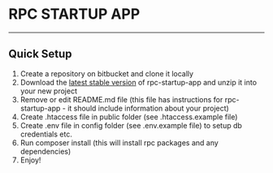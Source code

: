 # RPC STARTUP APP #
-------------------

## Quick Setup ##
1. Create a repository on bitbucket and clone it locally
1. Download the [latest stable version](https://bitbucket.org/Three29media/rpc-startup-app/downloads/?tab=tags) of rpc-startup-app and unzip it into your new project
1. Remove or edit README.md file (this file has instructions for rpc-startup-app - it should include information about your project)
1. Create .htaccess file in public folder (see .htaccess.example file)
1. Create .env file in config folder (see .env.example file) to setup db credentials etc.
1. Run composer install (this will install rpc packages and any dependencies)
1. Enjoy!